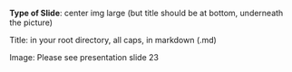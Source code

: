 **Type of Slide**: center img large (but title should be at bottom, underneath the picture)

Title: in your root directory, all caps, in markdown (.md)

Image: Please see presentation slide 23

